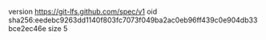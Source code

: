 version https://git-lfs.github.com/spec/v1
oid sha256:eedebc9263dd1140f803fc7073f049ba2ac0eb96ff439c0e904db33bce2ec46e
size 5
